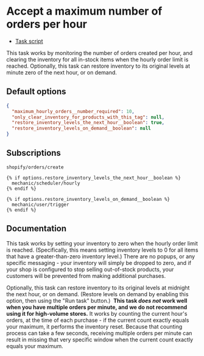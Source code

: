 # Accept a maximum number of orders per hour

* [Task script](./script.liquid)

This task works by monitoring the number of orders created per hour, and clearing the inventory for all in-stock items when the hourly order limit is reached. Optionally, this task can restore inventory to its original levels at minute zero of the next hour, or on demand.

## Default options

```json
{
  "maximum_hourly_orders__number_required": 10,
  "only_clear_inventory_for_products_with_this_tag": null,
  "restore_inventory_levels_the_next_hour__boolean": true,
  "restore_inventory_levels_on_demand__boolean": null
}
```

## Subscriptions

```liquid
shopify/orders/create

{% if options.restore_inventory_levels_the_next_hour__boolean %}
  mechanic/scheduler/hourly
{% endif %}

{% if options.restore_inventory_levels_on_demand__boolean %}
  mechanic/user/trigger
{% endif %}
```

## Documentation

This task works by setting your inventory to zero when the hourly order limit is reached. (Specifically, this means setting inventory levels to 0 for all items that have a greater-than-zero inventory level.) There are no popups, or any specific messaging - your inventory will simply be dropped to zero, and if your shop is configured to stop selling out-of-stock products, your customers will be prevented from making additional purchases.

Optionally, this task can restore inventory to its original levels at midnight the next hour, or on demand. (Restore levels on demand by enabling this option, then using the "Run task" button.)
​
**This task _does not_ work well when you have multiple orders per minute, and we do not recommend using it for high-volume stores.** It works by counting the current hour's orders, at the time of each purchase - if the current count exactly equals your maximum, it performs the inventory reset. Because that counting process can take a few seconds, receiving multiple orders per minute can result in missing that very specific window when the current count exactly equals your maximum.